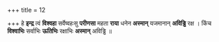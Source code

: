 +++
title = 12

+++
हे **इन्द्र** त्वं **विश्वहा** सर्वेष्वहःसु **परीणसा** महता **राया** धनेन **अस्मान्** यजमानान् **अविड्ढि** रक्ष । किंच **विश्वाभिः** सर्वाभिः **ऊतिभिः** रक्षाभिः **अस्मान्** अविड्ढि ॥